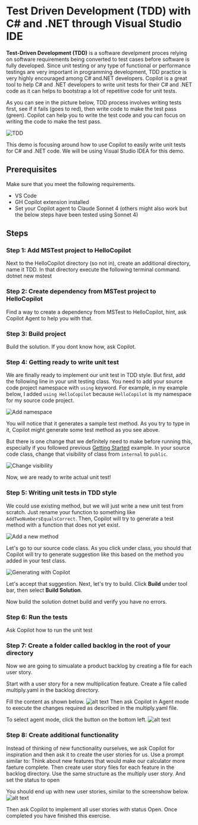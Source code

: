 
# Test Driven Development (TDD) with C# and .NET through Visual Studio IDE

**Test-Driven Development (TDD)** is a software develpment proces relying on software requirements being converted to test cases before software is fully developed. Since unit testing or any type of functional or performance testings are very important in programming development, TDD practice is very highly encouraged among C# and.NET developers. Copilot is a great tool to help C# and .NET developers to write unit tests for their C# and .NET code as it can helps to bootstrap a lot of repetitive code for unit tests.

As you can see in the picture below, TDD process involves writing tests first, see if it fails (goes to red), then write code to make the test pass (green). Copilot can help you to write the test code and you can focus on writing the code to make the test pass.

![TDD](./images/tdd.jpg)

This demo is focusing around how to use Copilot to easily write unit tests for C# and .NET code. We will be using Visual Studio IDEA for this demo.

## Prerequisites

Make sure that you meet the following requirements.

- VS Code 
- GH Copilot extension installed
- Set your Copilot agent to Claude Sonnet 4 (others might also work but the below steps have been tested using Sonnet 4)

## Steps

### Step 1: Add MSTest project to HelloCopilot
Next to the HelloCopilot directory (so not in), create an additional directory, name it TDD. In that directory execute the following terminal command. dotnet new mstest

### Step 2: Create dependency from MSTest project to HelloCopilot
Find a way to create a dependency from MSTest to HelloCopilot, hint, ask Copilot Agent to help you with that.

### Step 3: Build project

Build the solution. If you dont know how, ask Copilot.

### Step 4: Getting ready to write unit test

We are finally ready to implement our unit test in TDD style. But first, add the following line in your unit testing class. You need to add your source code project namespace with `using` keyword. For example, in my example below, I added `using HelloCopilot` because `HelloCopilot` is my namespace for my source code project.

![Add namespace](./images/16_AddClass.jpg)

You will notice that it generates a sample test method. As you try to type in it, Copilot might generate some test method as you see above.

But there is one change that we definitely need to make before running this, especially if you followed previous [Getting Started](../GettingStarted/) example. In your source code class, change that visibility of class from `internal` to `public`.

![Change visibility](./images/17_ExistingFunction.jpg)

Now, we are ready to write actual unit test!

### Step 5: Writing unit tests in TDD style

We could use existing method, but we will just write a new unit test from scratch. Just rename your function to something like `AddTwoNumbersEqualsCorrect`. Then, Copilot will try to generate a test method with a function that does not yet exist.

![Add a new method](./images/18_NewTest.jpg)

Let's go to our source code class. As you click under class, you should that Copilot will try to generate suggestion like this based on the method you added in your test class.

![Generating with Copilot](./images/19_GenerateFunction.jpg)

Let's accept that suggestion. Next, let's try to build. Click **Build** under tool bar, then select **Build Solution**.

Now build the solution dotnet build and verify you have no errors.

### Step 6: Run the tests
Ask Copilot how to run the unit test

### Step 7: Create a folder called backlog in the root of your directory
Now we are going to simualate a product backlog by creating a file for each user story.

Start with a user story for a new multiplication feature.
Create a file called multiply.yaml in the backlog directory.

Fill the content as shown below.
![alt text](image.png)
Then ask Copilot in Agent mode to execute the changes required as described in the multiply.yaml file.

To select agent mode, click the button on the bottom left.
![alt text](image-2.png) 

### Step 8: Create additional functionality
Instead of thinking of new functionality ourselves, we ask Copilot for inspiration and then ask it to create the user stories for us.
Use a prompt similar to:
Think about new features that would make our calculator more faeture complete. Then create user story files for each feature in the backlog directory. Use the same structure as the multiply user story. And set the status to open

You should end up with new user stories, similar to the screenshow below.
![alt text](image-1.png)

Then ask Copilot to implement all user stories with status Open. Once completed you have finished this exercise.

